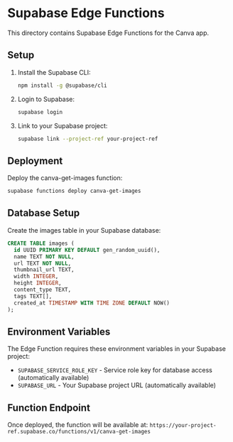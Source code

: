 # Supabase Edge Functions

This directory contains Supabase Edge Functions for the Canva app.

## Setup

1. Install the Supabase CLI:
   ```bash
   npm install -g @supabase/cli
   ```

2. Login to Supabase:
   ```bash
   supabase login
   ```

3. Link to your Supabase project:
   ```bash
   supabase link --project-ref your-project-ref
   ```

## Deployment

Deploy the canva-get-images function:
```bash
supabase functions deploy canva-get-images
```

## Database Setup

Create the images table in your Supabase database:

```sql
CREATE TABLE images (
  id UUID PRIMARY KEY DEFAULT gen_random_uuid(),
  name TEXT NOT NULL,
  url TEXT NOT NULL,
  thumbnail_url TEXT,
  width INTEGER,
  height INTEGER,
  content_type TEXT,
  tags TEXT[],
  created_at TIMESTAMP WITH TIME ZONE DEFAULT NOW()
);
```

## Environment Variables

The Edge Function requires these environment variables in your Supabase project:
- `SUPABASE_SERVICE_ROLE_KEY` - Service role key for database access (automatically available)
- `SUPABASE_URL` - Your Supabase project URL (automatically available)

## Function Endpoint

Once deployed, the function will be available at:
`https://your-project-ref.supabase.co/functions/v1/canva-get-images`